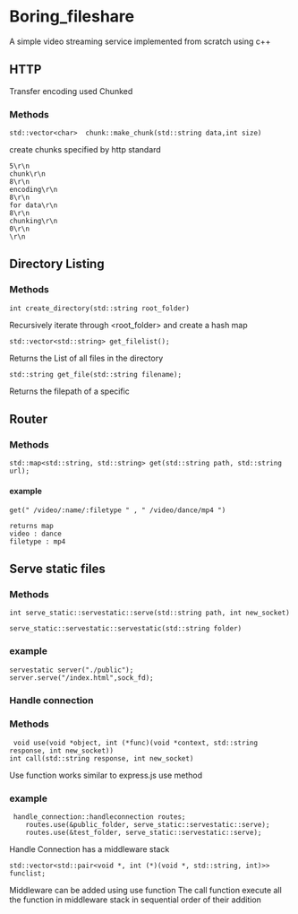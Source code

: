 # Boring_fileshare
A simple video streaming service implemented from scratch using c++

## HTTP
Transfer encoding used Chunked
### Methods ###
```
std::vector<char>  chunk::make_chunk(std::string data,int size)
```
create chunks specified by http standard
```
5\r\n
chunk\r\n
8\r\n
encoding\r\n
8\r\n
for data\r\n
8\r\n
chunking\r\n
0\r\n
\r\n
```
## Directory Listing
### Methods
```
int create_directory(std::string root_folder)
```
Recursively iterate through <root_folder> and create a hash map
```
std::vector<std::string> get_filelist();
```
Returns the List of all files in the directory
```
std::string get_file(std::string filename);
```
Returns the filepath of a specific <filename>
## Router
### Methods
```
std::map<std::string, std::string> get(std::string path, std::string url);
```
#### example
```
get(" /video/:name/:filetype " , " /video/dance/mp4 ")
```
```
returns map
video : dance
filetype : mp4
```
## Serve static files
### Methods
```
int serve_static::servestatic::serve(std::string path, int new_socket)

serve_static::servestatic::servestatic(std::string folder)
```
### example
```
servestatic server("./public");
server.serve("/index.html",sock_fd);
```
### Handle connection
### Methods
```
 void use(void *object, int (*func)(void *context, std::string response, int new_socket))
int call(std::string response, int new_socket)
```
Use function works similar to express.js use method 
### example
```
 handle_connection::handleconnection routes;
    routes.use(&public_folder, serve_static::servestatic::serve);
    routes.use(&test_folder, serve_static::servestatic::serve);
```
Handle Connection has a middleware stack
```
std::vector<std::pair<void *, int (*)(void *, std::string, int)>> funclist;
```
Middleware can be added using use function The call function execute all the function in middleware stack in sequential order of their addition